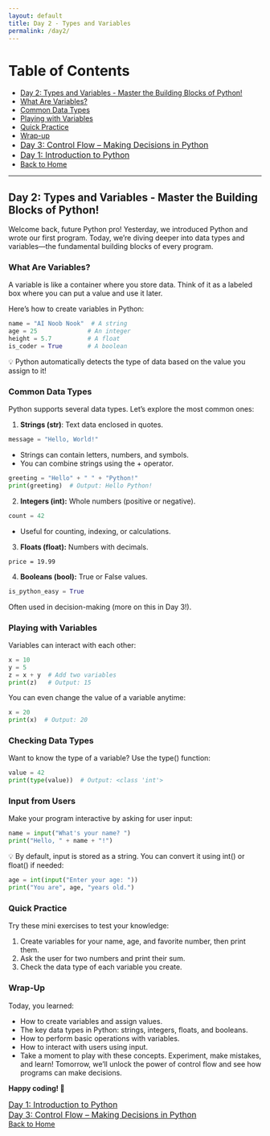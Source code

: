 ```yaml
---
layout: default
title: Day 2 - Types and Variables
permalink: /day2/
---
```


# Table of Contents
- [Day 2: Types and Variables - Master the Building Blocks of Python!](#Types-and-Variables)
- [What Are Variables?](#Variables)
- [Common Data Types](#Common-Data-Types)
- [Playing with Variables](#Playing-with-Variables)
- [Quick Practice](#practice)
- [Wrap-up](#Wrap-Up)
- <a href="{{ site.baseurl }}/day3/" style="font-size: 16px;">Day 3: Control Flow – Making Decisions in Python</a>  
- <a href="{{ site.baseurl }}/day1/" style="font-size: 16px;">Day 1: Introduction to Python</a>
- <a href="{{ site.baseurl }}/">Back to Home</a>

---
## Day 2: Types and Variables - Master the Building Blocks of Python!<a name="Types-and-Variables"></a>
Welcome back, future Python pro! Yesterday, we introduced Python and wrote our first program. Today, we’re diving deeper into data types and variables—the fundamental building blocks of every program.

### What Are Variables? <a name="Variables"></a>
A variable is like a container where you store data. Think of it as a labeled box where you can put a value and use it later.

Here’s how to create variables in Python:
```Python
name = "AI Noob Nook"  # A string
age = 25              # An integer
height = 5.7          # A float
is_coder = True       # A boolean
```

💡 Python automatically detects the type of data based on the value you assign to it!

### Common Data Types <a name="Common-Data-Types"></a>
Python supports several data types. Let’s explore the most common ones:

1. **Strings (str)**: Text data enclosed in quotes.

```python
message = "Hello, World!"
```

- Strings can contain letters, numbers, and symbols.
- You can combine strings using the + operator.

```python
greeting = "Hello" + " " + "Python!"
print(greeting)  # Output: Hello Python!
```

2. **Integers (int):** Whole numbers (positive or negative).
```python
count = 42
```
- Useful for counting, indexing, or calculations.

3. **Floats (float):** Numbers with decimals.
```pthon
price = 19.99
```

4. **Booleans (bool):** True or False values.
```python
is_python_easy = True
```

Often used in decision-making (more on this in Day 3!).

### Playing with Variables <a name="Playing-with-Variables"></a>
Variables can interact with each other:

```python
x = 10
y = 5
z = x + y  # Add two variables
print(z)   # Output: 15
```

You can even change the value of a variable anytime:

```python
x = 20
print(x)  # Output: 20
```

### Checking Data Types
Want to know the type of a variable? Use the type() function:
```python
value = 42
print(type(value))  # Output: <class 'int'>
```

### Input from Users
Make your program interactive by asking for user input:
```python
name = input("What's your name? ")
print("Hello, " + name + "!")
```

💡 By default, input is stored as a string. You can convert it using int() or float() if needed:

```python
age = int(input("Enter your age: "))
print("You are", age, "years old.")
```

### Quick Practice <a name="practice"></a>
Try these mini exercises to test your knowledge:

1. Create variables for your name, age, and favorite number, then print them.
2. Ask the user for two numbers and print their sum.
3. Check the data type of each variable you create.

### Wrap-Up <a name="Wrap-Up"></a>
Today, you learned:

- How to create variables and assign values.
- The key data types in Python: strings, integers, floats, and booleans.
- How to perform basic operations with variables.
- How to interact with users using input.
- Take a moment to play with these concepts. Experiment, make mistakes, and learn! Tomorrow, we’ll unlock the power of control flow and see how programs can make decisions.

**Happy coding! 🚀**

<a href="{{ site.baseurl }}/day1/" style="font-size: 16px;">Day 1: Introduction to Python</a>   
<a href="{{ site.baseurl }}/day3/" style="font-size: 16px;">Day 3: Control Flow – Making Decisions in Python</a>     
<a href="{{ site.baseurl }}/">Back to Home</a> 
